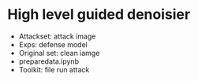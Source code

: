 # High level guided denoisier

- Attackset: attack image
- Exps: defense model
- Original set: clean iamge
- preparedata.ipynb
- Toolkit: file run attack
